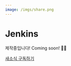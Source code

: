 ```yaml
---
image: /imgs/share.png
---
```


# Jenkins

제작중입니다! Coming soon! 👨‍💻

[새소식 구독하기](https://bit.ly/k8s-guide-link)
